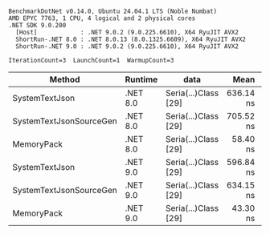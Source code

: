 ```

BenchmarkDotNet v0.14.0, Ubuntu 24.04.1 LTS (Noble Numbat)
AMD EPYC 7763, 1 CPU, 4 logical and 2 physical cores
.NET SDK 9.0.200
  [Host]            : .NET 9.0.2 (9.0.225.6610), X64 RyuJIT AVX2
  ShortRun-.NET 8.0 : .NET 8.0.13 (8.0.1325.6609), X64 RyuJIT AVX2
  ShortRun-.NET 9.0 : .NET 9.0.2 (9.0.225.6610), X64 RyuJIT AVX2

IterationCount=3  LaunchCount=1  WarmupCount=3  

```
| Method                  | Runtime  | data                 | Mean      | Error      | StdDev   | Min       | Max       | Gen0   | Allocated |
|------------------------ |--------- |--------------------- |----------:|-----------:|---------:|----------:|----------:|-------:|----------:|
| SystemTextJson          | .NET 8.0 | Seria(...)Class [29] | 636.14 ns | 124.581 ns | 6.829 ns | 630.92 ns | 643.87 ns | 0.0229 |     392 B |
| SystemTextJsonSourceGen | .NET 8.0 | Seria(...)Class [29] | 705.52 ns |  26.332 ns | 1.443 ns | 703.95 ns | 706.78 ns | 0.0277 |     464 B |
| MemoryPack              | .NET 8.0 | Seria(...)Class [29] |  58.40 ns |   1.918 ns | 0.105 ns |  58.28 ns |  58.48 ns | 0.0072 |     120 B |
| SystemTextJson          | .NET 9.0 | Seria(...)Class [29] | 596.84 ns |  33.614 ns | 1.842 ns | 595.49 ns | 598.94 ns | 0.0229 |     392 B |
| SystemTextJsonSourceGen | .NET 9.0 | Seria(...)Class [29] | 634.15 ns |  18.977 ns | 1.040 ns | 633.08 ns | 635.16 ns | 0.0277 |     464 B |
| MemoryPack              | .NET 9.0 | Seria(...)Class [29] |  43.30 ns |   2.319 ns | 0.127 ns |  43.17 ns |  43.42 ns | 0.0072 |     120 B |
